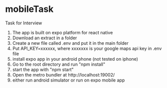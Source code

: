 # mobileTask
Task for Interview
1. The app is built on expo platform for react native
2. Download an extract in a folder
3. Create a new file called .env and put it in the main folder
4. Put API_KEY=xxxxxx, where xxxxxxx is your google maps api key in .env file
5. install expo app in your android phone (not tested on iphone)
6. Go to the root directory and run "npm install"
7. start the app with "npm start"
8. Open the metro bundler at http://localhost:19002/ 
9. either run  android simulator or run on expo mobile app
